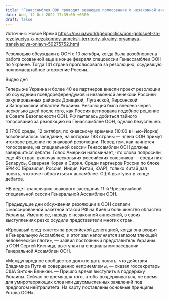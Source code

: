 ```yaml
---
title: "Генассамблея ООН проводит решающее голосование о незаконной аннексии территорий Украины — онлайн-трансляция заседания"
date: Wed, 12 Oct 2022 17:39:00 +0300
draft: false
---
```

Источник: Новое Время https://nv.ua/world/geopolitics/oon-golosuet-za-rezolyuciyu-o-nezakonnoy-anneksii-territoriy-ukrainy-pryamaya-translyaciya-onlayn-50275752.html


Резолюцию обсуждали в ООН с 10 октября, когда была возобновлена работа созванной еще в конце февраля спецсессии Генассамблеи ООН по Украине. Тогда 141 страна проголосовала за резолюцию, осудившую полномасштабное вторжение России.

 Видео дня   

Теперь же Украина и более 40 ее партнеров внесли проект резолюции об осуждении псевдореферендумов и незаконной аннексии Россией оккупированных районов Донецкой, Луганской, Херсонской и Запорожской областей Украины. Резолюция была внесена через несколько дней после того, как Россия ветировала подобное решение в Совете Безопасности ООН. РФ пыталась добиться тайного голосования за резолюцию на Генассамблее ООН, однако безуспешно.

В 17:00 среды, 12 октября, по киевскому времени (10:00 в Нью-Йорке) возобновилось заседание, на котором 193 страны — члена ООН примут итоговое решение по знаковой резолюции. Перед тем, как начнется голосование, на специальной сессии Генассамблеи ООН должны завершиться дебаты. Голос Америки напоминает, что слова попросили еще 45 стран, включая нескольких российских союзников — среди них Беларусь, Северная Корея и Сирия. Среди партнеров России по блоке БРИКС (Бразилия, Россия, Индия, Китай, ЮАР), только Китай дал понять, что хочет обратиться к ассамблее. США выступят в конце дебатов.

НВ ведет трансляцию знакового заседания 11-й Чрезвычайной специальной сессии Генеральной Ассамблеи ООН.

Предыдущие дни обсуждения резолюции в ООН совпали с массированной ракетной атакой РФ на Киев и большинство областей Украины. Именно ее, наряду с незаконной аннексией, в своих выступлениях резко осудили представители многих стран.

«Кровавый след тянется за российской делегацией, когда она входит в Генеральную Ассамблею, и этот зал наполняется запахом тлеющей человеческой плоти», — заявил постоянный представитель Украины в ООН Сергей Кислица, выступая на специальном заседании Генеральной Ассамблеи ООН.

«Международное сообщество должно дать понять, что действия Владимира Путина совершенно неприемлемы, — сказал госсекретарь США Энтони Блинкен. — Пришло время выступить в поддержку Украины. Сейчас не время для того, чтобы воздерживаться, не время для умиротворяющих слов или двусмысленных заявлений под предлогом нейтралитета. На карту поставлены основные принципы Устава ООН».
